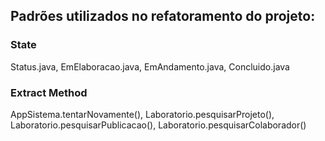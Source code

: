 ## Padrões utilizados no refatoramento do projeto:
### State
Status.java, EmElaboracao.java, EmAndamento.java, Concluido.java
### Extract Method
AppSistema.tentarNovamente(), Laboratorio.pesquisarProjeto(), Laboratorio.pesquisarPublicacao(), Laboratorio.pesquisarColaborador()
